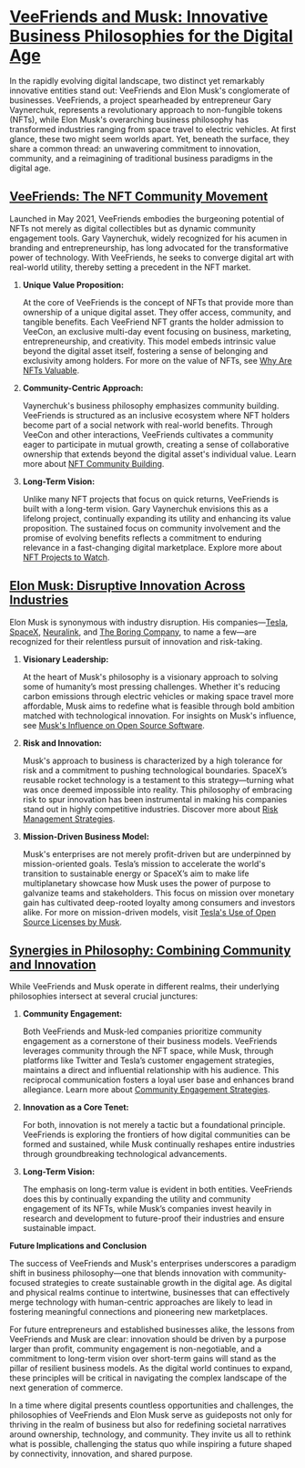 # [**VeeFriends and Musk: Innovative Business Philosophies for the Digital Age**](https://veefriends.com/)

In the rapidly evolving digital landscape, two distinct yet remarkably innovative entities stand out: VeeFriends and Elon Musk's conglomerate of businesses. VeeFriends, a project spearheaded by entrepreneur Gary Vaynerchuk, represents a revolutionary approach to non-fungible tokens (NFTs), while Elon Musk's overarching business philosophy has transformed industries ranging from space travel to electric vehicles. At first glance, these two might seem worlds apart. Yet, beneath the surface, they share a common thread: an unwavering commitment to innovation, community, and a reimagining of traditional business paradigms in the digital age.

## [**VeeFriends: The NFT Community Movement**](https://veefriends.com/)

Launched in May 2021, VeeFriends embodies the burgeoning potential of NFTs not merely as digital collectibles but as dynamic community engagement tools. Gary Vaynerchuk, widely recognized for his acumen in branding and entrepreneurship, has long advocated for the transformative power of technology. With VeeFriends, he seeks to converge digital art with real-world utility, thereby setting a precedent in the NFT market.

1. **Unique Value Proposition:**

   At the core of VeeFriends is the concept of NFTs that provide more than ownership of a unique digital asset. They offer access, community, and tangible benefits. Each VeeFriend NFT grants the holder admission to VeeCon, an exclusive multi-day event focusing on business, marketing, entrepreneurship, and creativity. This model embeds intrinsic value beyond the digital asset itself, fostering a sense of belonging and exclusivity among holders. For more on the value of NFTs, see [Why Are NFTs Valuable](https://www.license-token.com/wiki/why-are-nf-ts-valuable).

2. **Community-Centric Approach:**

   Vaynerchuk's business philosophy emphasizes community building. VeeFriends is structured as an inclusive ecosystem where NFT holders become part of a social network with real-world benefits. Through VeeCon and other interactions, VeeFriends cultivates a community eager to participate in mutual growth, creating a sense of collaborative ownership that extends beyond the digital asset's individual value. Learn more about [NFT Community Building](https://www.license-token.com/wiki/nft-community-building).

3. **Long-Term Vision:**

   Unlike many NFT projects that focus on quick returns, VeeFriends is built with a long-term vision. Gary Vaynerchuk envisions this as a lifelong project, continually expanding its utility and enhancing its value proposition. The sustained focus on community involvement and the promise of evolving benefits reflects a commitment to enduring relevance in a fast-changing digital marketplace. Explore more about [NFT Projects to Watch](https://www.license-token.com/wiki/nft-projects-to-watch).

## [**Elon Musk: Disruptive Innovation Across Industries**](https://www.spacex.com/)

Elon Musk is synonymous with industry disruption. His companies—[Tesla](https://www.tesla.com/), [SpaceX](https://www.spacex.com/), [Neuralink](https://neuralink.com/), and [The Boring Company](https://www.boringcompany.com/), to name a few—are recognized for their relentless pursuit of innovation and risk-taking.

1. **Visionary Leadership:**

   At the heart of Musk's philosophy is a visionary approach to solving some of humanity’s most pressing challenges. Whether it's reducing carbon emissions through electric vehicles or making space travel more affordable, Musk aims to redefine what is feasible through bold ambition matched with technological innovation. For insights on Musk's influence, see [Musk's Influence on Open Source Software](https://www.license-token.com/wiki/musk-s-influence-on-open-source-software).

2. **Risk and Innovation:**

   Musk's approach to business is characterized by a high tolerance for risk and a commitment to pushing technological boundaries. SpaceX’s reusable rocket technology is a testament to this strategy—turning what was once deemed impossible into reality. This philosophy of embracing risk to spur innovation has been instrumental in making his companies stand out in highly competitive industries. Discover more about [Risk Management Strategies](https://www.license-token.com/wiki/risk-management-strategies).

3. **Mission-Driven Business Model:**

   Musk's enterprises are not merely profit-driven but are underpinned by mission-oriented goals. Tesla’s mission to accelerate the world's transition to sustainable energy or SpaceX’s aim to make life multiplanetary showcase how Musk uses the power of purpose to galvanize teams and stakeholders. This focus on mission over monetary gain has cultivated deep-rooted loyalty among consumers and investors alike. For more on mission-driven models, visit [Tesla's Use of Open Source Licenses by Musk](https://www.license-token.com/wiki/tesla-s-use-of-open-source-licenses-by-musk).

## [**Synergies in Philosophy: Combining Community and Innovation**](https://www.teslarati.com/)

While VeeFriends and Musk operate in different realms, their underlying philosophies intersect at several crucial junctures:

1. **Community Engagement:**

   Both VeeFriends and Musk-led companies prioritize community engagement as a cornerstone of their business models. VeeFriends leverages community through the NFT space, while Musk, through platforms like Twitter and Tesla’s customer engagement strategies, maintains a direct and influential relationship with his audience. This reciprocal communication fosters a loyal user base and enhances brand allegiance. Learn more about [Community Engagement Strategies](https://www.license-token.com/wiki/community-engagement-strategies).

2. **Innovation as a Core Tenet:**

   For both, innovation is not merely a tactic but a foundational principle. VeeFriends is exploring the frontiers of how digital communities can be formed and sustained, while Musk continually reshapes entire industries through groundbreaking technological advancements.

3. **Long-Term Vision:**

   The emphasis on long-term value is evident in both entities. VeeFriends does this by continually expanding the utility and community engagement of its NFTs, while Musk’s companies invest heavily in research and development to future-proof their industries and ensure sustainable impact.

**Future Implications and Conclusion**

The success of VeeFriends and Musk's enterprises underscores a paradigm shift in business philosophy—one that blends innovation with community-focused strategies to create sustainable growth in the digital age. As digital and physical realms continue to intertwine, businesses that can effectively merge technology with human-centric approaches are likely to lead in fostering meaningful connections and pioneering new marketplaces.

For future entrepreneurs and established businesses alike, the lessons from VeeFriends and Musk are clear: innovation should be driven by a purpose larger than profit, community engagement is non-negotiable, and a commitment to long-term vision over short-term gains will stand as the pillar of resilient business models. As the digital world continues to expand, these principles will be critical in navigating the complex landscape of the next generation of commerce.

In a time where digital presents countless opportunities and challenges, the philosophies of VeeFriends and Elon Musk serve as guideposts not only for thriving in the realm of business but also for redefining societal narratives around ownership, technology, and community. They invite us all to rethink what is possible, challenging the status quo while inspiring a future shaped by connectivity, innovation, and shared purpose.